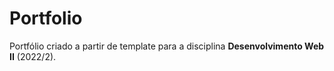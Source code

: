 # Portfolio

Portfólio criado a partir de template para a disciplina **Desenvolvimento Web II** (2022/2).
